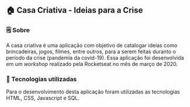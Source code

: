## 🏠 Casa Criativa - Ideias para a Crise

### 🗒 Sobre

A casa criativa é uma aplicação com objetivo de catalogar ideias como brincadeiras, jogos, filmes, entre outros, para a serem feitas
duranto o período da crise (pandemia da covid-19). Essa aplicação foi desenvolvida em um *workshop* realizado pela Rocketseat no mês de
março de 2020. 

### 🔧 Tecnologias utilizadas
Para o desenvolvimento desta aplicação foram utilizadas as tecnologias HTML, CSS, Javascript e SQL.
